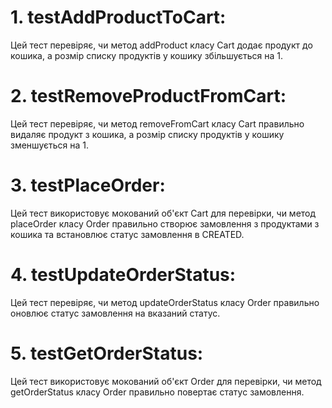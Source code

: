 # 1.  testAddProductToCart:

Цей тест перевіряє, чи метод addProduct класу Cart додає продукт до кошика, а розмір списку продуктів у кошику збільшується на 1.


# 2. testRemoveProductFromCart:

Цей тест перевіряє, чи метод removeFromCart класу Cart правильно видаляє продукт з кошика, а розмір списку продуктів у кошику зменшується на 1.


# 3. testPlaceOrder:

Цей тест використовує мокований об'єкт Cart для перевірки, чи метод placeOrder класу Order правильно створює замовлення з продуктами з кошика та встановлює статус замовлення в CREATED.


# 4. testUpdateOrderStatus:

Цей тест перевіряє, чи метод updateOrderStatus класу Order правильно оновлює статус замовлення на вказаний статус.


# 5. testGetOrderStatus:

Цей тест використовує мокований об'єкт Order для перевірки, чи метод getOrderStatus класу Order правильно повертає статус замовлення.





